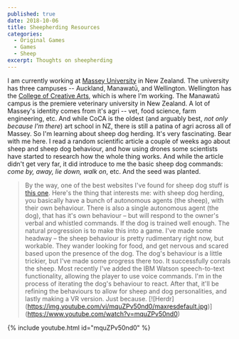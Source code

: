 ```yaml
---
published: true
date: 2018-10-06
title: Sheepherding Resources
categories:
  - Original Games
  - Games
  - Sheep
excerpt: Thoughts on sheepherding
---
```

I am currently working at [Massey University](http://www.massey.ac.nz/) in New Zealand. The university has three campuses -- Auckland, Manawatū, and Wellington. Wellington has the [College of Creative Arts](http://creative.massey.ac.nz/), which is where I'm working.
The Manawatū campus is the premiere veterinary university in New Zealand. A lot of Massey's identity comes from it's agri -- vet, food science, farm engineering, etc. And while CoCA is the oldest (and arguably best, _not only because I'm there_) art school in NZ, there is still a patina of agri across all of Massey.
So I'm learning about sheep dog herding.
It's very fascinating.
Bear with me here. I read a random scientific article a couple of weeks ago about sheep and sheep dog behaviour, and how using drones some scientists have started to research how the whole thing works. And while the article didn't get very far, it did introduce to me the basic sheep dog commands: _come by, away, lie down, walk on_, etc. And the seed was planted.
> By the way, one of the best websites I've found for sheep dog stuff is [this one](https://www.herding-dog-training-border-collie-sheepdog-dvd.com/sheepdog-terminology/).
Here's the thing that interests me: with sheep dog herding, you basically have a bunch of autonomous agents (the sheep), with their own behaviour. There is also a single autonomous agent (the dog), that has it's own behaviour – but will respond to the owner's verbal and whistled commands. If the dog is trained well enough. The natural progression is to make this into a game.
I've made some headway – the sheep behaviour is pretty rudimentary right now, but workable. They wander looking for food, and get nervous and scared based upon the presence of the dog.
The dog's behaviour is a little trickier, but I've made some progress there too. It successfully corrals the sheep.
Most recently I've added the IBM Watson speech-to-text functionality, allowing the player to use voice commands. I'm in the process of iterating the dog's behaviour to react.
After that, it'll be refining the behaviours to allow for sheep and dog personalities, and lastly making a VR version. Just because.
[![Herdr]
(https://img.youtube.com/vi/mquZPv50nd0/maxresdefault.jpg)]
(https://www.youtube.com/watch?v=mquZPv50nd0)

{% include youtube.html id="mquZPv50nd0" %}